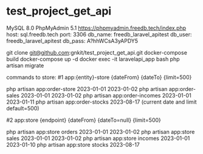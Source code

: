 # test_project_get_api

MySQL 8.0 PhpMyAdmin 5.1
https://phpmyadmin.freedb.tech/index.php
host:		sql.freedb.tech
port:		3306
db_name:	freedb_laravel_apitest
db_user:	freedb_laravel_apitest
db_pass:	A?hhWCsA3yAPDY5


git clone git@github.com:gnkit/test_project_get_api.git
docker-compose build
docker-compose up -d
docker exec -it laravelapi_app bash
php artisan migrate

commands to store:
#1
app:{entity}-store {dateFrom} {dateTo} {limit=500}

php artisan app:order-store 2023-01-01 2023-01-02
php artisan app:order-sales 2023-01-01 2023-01-02
php artisan app:order-incomes 2023-01-01 2023-01-11
php artisan app:order-stocks 2023-08-17 (current date and limit default=500)

#2
app:store {endpoint} {dateFrom} {dateTo=null} {limit=500}

php artisan app:store orders 2023-01-01 2023-01-02
php artisan app:store sales 2023-01-01 2023-01-02
php artisan app:store incomes 2023-01-01 2023-01-10
php artisan app:store stocks 2023-08-17

